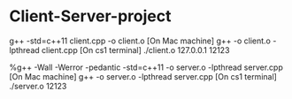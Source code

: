 # Client-Server-project

g++ -std=c++11 client.cpp -o client.o [On Mac machine]
g++ -o client.o -lpthread client.cpp [On cs1 terminal]
./client.o 127.0.0.1 12123

%g++ -Wall -Werror -pedantic -std=c++11 -o server.o -lpthread server.cpp [On Mac machine]
g++ -o server.o -lpthread server.cpp [On cs1 terminal]
./server.o 12123


